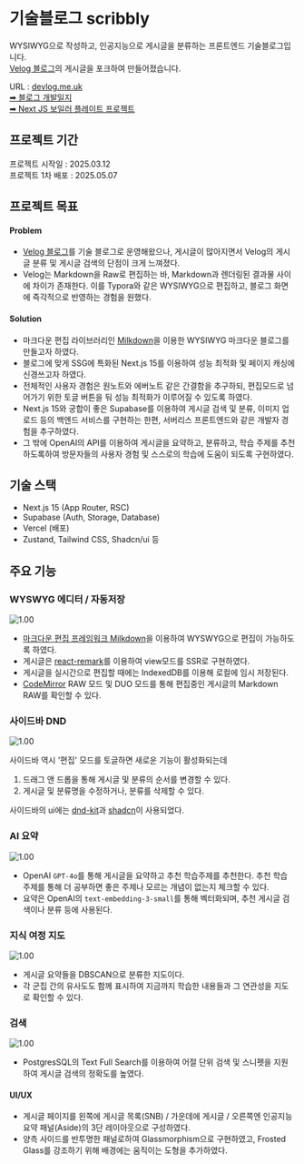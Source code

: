 # 기술블로그 scribbly

WYSIWYG으로 작성하고, 인공지능으로 게시글을 분류하는 프론트엔드 기술블로그입니다.\
[Velog 블로그](https://velog.io/@bluecoolgod80)의 게시글을 포크하여 만들어졌습니다.

URL : [devlog.me.uk](https://devlog.me.uk/)\
[➡ 블로그 개발일지](public/blog-devlog/README.md)\
[➡ Next JS 보일러 플레이트 프로젝트](https://github.com/jong-Choi/next-supabase-boilerplate)

## 프로젝트 기간

프로젝트 시작일 : 2025.03.12\
프로젝트 1차 배포 : 2025.05.07

## 프로젝트 목표

#### Problem

- [Velog 블로그](https://velog.io/@bluecoolgod80)를 기술 블로그로 운영해왔으나, 게시글이 많아지면서 Velog의 게시글 분류 및 게시글 검색의 단점이 크게 느껴졌다.
- Velog는 Markdown을 Raw로 편집하는 바, Markdown과 렌더링된 결과물 사이에 차이가 존재한다. 이를 Typora와 같은 WYSIWYG으로 편집하고, 블로그 화면에 즉각적으로 반영하는 경험을 원했다.

#### Solution

- 마크다운 편집 라이브러리인 [Milkdown](https://milkdown.dev/)을 이용한 WYSIWYG 마크다운 블로그를 만들고자 하였다.&#x20;
- 블로그에 맞게 SSG에 특화된 Next.js 15를 이용하여 성능 최적화 및 페이지 캐싱에 신경쓰고자 하였다.
- 전체적인 사용자 경험은 원노트와 에버노트 같은 간결함을 추구하되, 편집모드로 넘어가기 위한 토글 버튼을 둬 성능 최적화가 이루어질 수 있도록 하였다.
- Next.js 15와 궁합이 좋은 Supabase를 이용하여 게시글 검색 및 분류, 이미지 업로드 등의 백엔드 서비스를 구현하는 한편, 서버리스 프론트엔드와 같은 개발자 경험을 추구하였다.
- 그 밖에 OpenAI의 API를 이용하여 게시글을 요약하고, 분류하고, 학습 주제를 추천하도록하여 방문자들의 사용자 경험 및 스스로의 학습에 도움이 되도록 구현하였다.

## 기술 스택

- Next.js 15 (App Router, RSC)
- Supabase (Auth, Storage, Database)
- Vercel (배포)
- Zustand, Tailwind CSS, Shadcn/ui 등

## 주요 기능

### WYSWYG 에디터 / 자동저장

![1.00](https://wknphwqwtywjrfclmhjd.supabase.co/storage/v1/object/public/image/posts/9dae3106-6e55-4cdf-8bc5-01c8bb02f48d-Screenshot_2025-06-07_08-20-45.png)

- [마크다운 편집 프레임워크 Milkdown](https://milkdown.dev/)을 이용하여 WYSWYG으로 편집이 가능하도록 하였다.
- 게시글은 [react-remark](https://github.com/remarkjs/react-remark)를 이용하여 view모드를 SSR로 구현하였다.
- 게시글을 실시간으로 편집할 때에는 IndexedDB를 이용해 로컬에 임시 저장된다.
- [CodeMirror](https://codemirror.net/) RAW 모드 및 DUO 모드를 통해 편집중인 게시글의 Markdown RAW를 확인할 수 있다.

### 사이드바 DND

![1.00](https://wknphwqwtywjrfclmhjd.supabase.co/storage/v1/object/public/image/posts/6f910d8a-a159-4426-bb29-12b13aa87f7d-Screenshot_2025-06-07_08-25-07.png)

사이드바 역시 '편집' 모드를 토글하면 새로운 기능이 활성화되는데

1. 드래그 앤 드롭을 통해 게시글 및 분류의 순서를 변경할 수 있다.
2. 게시글 및 분류명을 수정하거나, 분류를 삭제할 수 있다.

사이드바의 ui에는 [dnd-kit](https://dndkit.com/)과 [shadcn](https://ui.shadcn.com/)이 사용되었다.

### AI 요약

![1.00](https://wknphwqwtywjrfclmhjd.supabase.co/storage/v1/object/public/image/posts/f8361b08-7026-4048-94b5-334179e804e8-Screenshot_2025-06-07_08-30-40.png)

- OpenAI `GPT-4o`를 통해 게시글을 요약하고 추천 학습주제를 추천한다. 추천 학습 주제를 통해 더 공부하면 좋은 주제나 모르는 개념이 없는지 체크할 수 있다.
- 요약은 OpenAI의 `text-embedding-3-small`를 통해 벡터화되며, 추천 게시글 검색이나 분류 등에 사용된다.

### 지식 여정 지도

![1.00](https://wknphwqwtywjrfclmhjd.supabase.co/storage/v1/object/public/image/posts/78b872a8-7613-4128-957c-5a1417e22fc5-Screenshot_2025-06-07_08-34-31.png)

- 게시글 요약들을 DBSCAN으로 분류한 지도이다.
- 각 군집 간의 유사도도 함께 표시하여 지금까지 학습한 내용들과 그 연관성을 지도로 확인할 수 있다.

### 검색

![1.00](https://wknphwqwtywjrfclmhjd.supabase.co/storage/v1/object/public/image/posts/d7a7820c-597d-42eb-81c1-618855ff4111-Screenshot_2025-06-07_08-37-14.png)

- PostgresSQL의 Text Full Search를 이용하여 어절 단위 검색 및 스니펫을 지원하여 게시글 검색의 정확도를 높였다.

#### UI/UX

- 게시글 페이지를 왼쪽에 게시글 목록(SNB) / 가운데에 게시글 / 오른쪽엔 인공지능 요약 패널(Aside)의 3단 레이아웃으로 구성하였다.
- 양측 사이드를 반투명한 패널로하여 Glassmorphism으로 구현하였고, Frosted Glass를 강조하기 위해 배경에는 움직이는 도형을 추가하였다.

